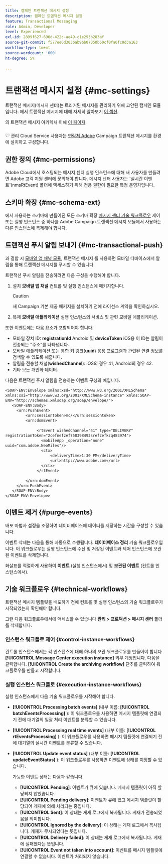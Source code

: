```yaml
---
title: 캠페인 트랜잭션 메시지 설정
description: 캠페인 트랜잭션 메시지 설정
feature: Transactional Messaging
role: Admin, Developer
level: Experienced
exl-id: 2899f627-696d-422c-ae49-c1e293b283af
source-git-commit: f577ee6d303bab9bb07350b60cf0fa6fc9d3a163
workflow-type: tm+mt
source-wordcount: '600'
ht-degree: 5%

---
```


# 트랜잭션 메시지 설정 {#mc-settings}

트랜잭션 메시지(메시지 센터)는 트리거된 메시지를 관리하기 위해 고안된 캠페인 모듈입니다. 에서 트랜잭션 메시지에 대해 자세히 알아보기 [이 섹션](../send/transactional.md).

의 트랜잭션 메시지 아키텍처 이해 [이 페이지](../architecture/architecture.md#transac-msg-archi).

![](../assets/do-not-localize/speech.png) 관리 Cloud Service 사용자는 [연락처 Adobe](../start/campaign-faq.md#support) Campaign 트랜잭션 메시지를 환경에 설치하고 구성합니다.

## 권한 정의 {#mc-permissions}

Adobe Cloud에서 호스팅되는 메시지 센터 실행 인스턴스에 대해 새 사용자를 만들려면 Adobe 고객 지원 센터에 문의해야 합니다. 메시지 센터 사용자는 &#39;실시간 이벤트&#39;(nmsRtEvent) 폴더에 액세스하기 위해 전용 권한이 필요한 특정 운영자입니다.

## 스키마 확장  {#mc-schema-ext}

에서 사용하는 스키마에 만들어진 모든 스키마 확장 [메시지 센터 기술 워크플로우](#technical-workflows) 제어 또는 실행 인스턴스 중 하나를 Adobe Campaign 트랜잭션 메시지 모듈에서 사용하는 다른 인스턴스에 복제해야 합니다.

## 트랜잭션 푸시 알림 보내기 {#mc-transactional-push}

과 결합 시 [모바일 앱 채널 모듈](../send/push.md), 트랜잭션 메시지 를 사용하면 모바일 디바이스에서 알림을 통해 트랜잭션 메시지를 푸시할 수 있습니다.

트랜잭션 푸시 알림을 전송하려면 다음 구성을 수행해야 합니다.

1. 설치 **모바일 앱 채널** 컨트롤 및 실행 인스턴스에 패키지합니다.

   >[!CAUTION]
   >
   >새 Campaign 기본 제공 패키지를 설치하기 전에 라이선스 계약을 확인하십시오.

1. 복제 **모바일 애플리케이션** 실행 인스턴스의 서비스 및 관련 모바일 애플리케이션.

또한 이벤트에는 다음 요소가 포함되어야 합니다.

* 모바일 장치 ID: **registrationId** Android 및 **deviceToken** iOS용 이 ID는 알림이 전송되는 &quot;주소&quot;를 나타냅니다.
* 모바일 애플리케이션 또는 통합 키 링크(**uuid**) 응용 프로그램과 관련된 연결 정보를 검색할 수 있도록 해줍니다.
* 알림을 전송할 채널(**wishedChannel**): iOS의 경우 41, Android의 경우 42.
* 기타 모든 개인화 데이터.

다음은 트랜잭션 푸시 알림을 전송하는 이벤트 구성의 예입니다.

```
<SOAP-ENV:Envelope xmlns:xsd="http://www.w3.org/2001/XMLSchema" xmlns:xsi="http://www.w3.org/2001/XMLSchema-instance" xmlns:SOAP-ENV="http://schemas.xmlsoap.org/soap/envelope/">
   <SOAP-ENV:Body>
     <urn:PushEvent>
         <urn:sessiontoken>mc/</urn:sessiontoken>
         <urn:domEvent>

              <rtEvent wishedChannel="41" type="DELIVERY" registrationToken="2cefnefzef758398493srefzefkzq483974">
                <mobileApp _operation="none" uuid="com.adobe.NeoMiles"/>
                <ctx>
                    <deliveryTime>1:30 PM</deliveryTime>
                    <url>http://www.adobe.com</url>
                </ctx>
              </rtEvent>

         </urn:domEvent>
     </urn:PushEvent>           
   </SOAP-ENV:Body>
</SOAP-ENV:Envelope>
```

## 이벤트 제거 {#purge-events}

배포 마법사 설정을 조정하여 데이터베이스에 데이터를 저장하는 시간을 구성할 수 있습니다.

이벤트 삭제는 다음을 통해 자동으로 수행됩니다. **데이터베이스 정리** 기술 워크플로우입니다. 이 워크플로우는 실행 인스턴스에 수신 및 저장된 이벤트와 제어 인스턴스에 보관된 이벤트를 삭제합니다.

화살표를 적절하게 사용하여 **이벤트** (실행 인스턴스에서) 및 **보관된 이벤트** (컨트롤 인스턴스에서).


## 기술 워크플로우 {#technical-workflows}

트랜잭션 메시지 템플릿을 배포하기 전에 컨트롤 및 실행 인스턴스의 기술 워크플로우가 시작되었는지 확인해야 합니다.

그런 다음 워크플로우에서에 액세스할 수 있습니다 **관리 > 프로덕션 > 메시지 센터** 폴더를 삭제합니다.

### 인스턴스 워크플로 제어 {#control-instance-workflows}

컨트롤 인스턴스에서는 각 인스턴스에 대해 하나의 보관 워크플로우를 만들어야 합니다 **[!UICONTROL Message Center execution instance]** 외부 계정입니다. 다음을 클릭합니다. **[!UICONTROL Create the archiving workflow]** 단추를 클릭하여 워크플로우를 만들고 시작합니다.

### 실행 인스턴스 워크플로 {#execution-instance-workflows}

실행 인스턴스에서 다음 기술 워크플로우를 시작해야 합니다.

* **[!UICONTROL Processing batch events]** (내부 이름: **[!UICONTROL batchEventsProcessing]** ): 이 워크플로우를 사용하면 메시지 템플릿에 연결되기 전에 대기열의 일괄 처리 이벤트를 분류할 수 있습니다.
* **[!UICONTROL Processing real time events]** (내부 이름: **[!UICONTROL rtEventsProcessing]** ): 이 워크플로우를 사용하면 메시지 템플릿에 연결되기 전에 대기열의 실시간 이벤트를 분류할 수 있습니다.
* **[!UICONTROL Update event status]** (내부 이름: **[!UICONTROL updateEventStatus]** ): 이 워크플로우를 사용하면 이벤트에 상태를 지정할 수 있습니다.

  가능한 이벤트 상태는 다음과 같습니다.

   * **[!UICONTROL Pending]**: 이벤트가 큐에 있습니다. 메시지 템플릿이 아직 할당되지 않았습니다.
   * **[!UICONTROL Pending delivery]**: 이벤트가 큐에 있고 메시지 템플릿이 할당되어 게재에 의해 처리되는 중입니다.
   * **[!UICONTROL Sent]**: 이 상태는 게재 로그에서 복사됩니다. 게재가 전송되었음을 의미합니다.
   * **[!UICONTROL Ignored by the delivery]**: 이 상태는 게재 로그에서 복사됩니다. 게재가 무시되었다는 뜻입니다.
   * **[!UICONTROL Delivery failed]**: 이 상태는 게재 로그에서 복사됩니다. 게재에 실패했다는 뜻입니다.
   * **[!UICONTROL Event not taken into account]**: 이벤트를 메시지 템플릿에 연결할 수 없습니다. 이벤트가 처리되지 않습니다.
